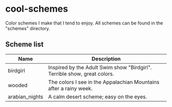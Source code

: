 # cool-schemes
Color schemes I make that I tend to enjoy. All schemes can be found in the "schemes" directory.

## Scheme list
| Name | Description |
| ----- | -------- |
| birdgirl | Inspired by the Adult Swim show "Birdgirl". Terrible show, great colors. |
| wooded | The colors I see in the Appalachian Mountains after a rainy week. |
| arabian_nights | A calm desert scheme; easy on the eyes. |
